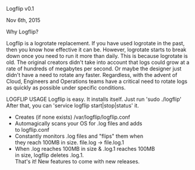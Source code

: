 
Logflip v0.1

Nov 6th, 2015

Why Logflip? 

Logflip is a logrotate replacement. If you have used logrotate in the past,
then you know how effective it can be. However, logrotate starts to break  
down once you need to run it more than daily. This is because logrotate is 
old. The original creators didn't take into account that logs could grow at
a rate of hundreds of megabytes per second. Or maybe the designer just     
didn't have a need to rotate any faster. Regardless, with the advent of    
Cloud, Engineers and Operations teams have a critical need to rotate logs  
as quickly as possible under specific conditions.                          

LOGFLIP USAGE
Logflip is easy. It installs itself. Just run 'sudo ./logflip'
After that, you can 'service logflip start|stop|status' it.   
- Creates (if none exists) /var/logflip/logflip.conf          
- Automagically scans your OS for .log files and adds         
  to logflip.conf                                             
- Constantly monitors .log files and "flips" them when        
  they reach 100MB in size. file.log -> file.log.1            
- When .log reaches 100MB in size & .log.1 reaches 100MB      
  in size, logflip deletes .log.1.                            
   That's it! New features to come with new releases.        
